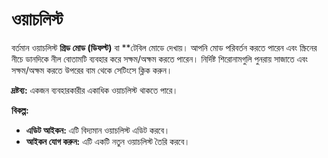 # **ওয়াচলিস্ট**

বর্তমান ওয়াচলিস্ট **গ্রিড মোড (ডিফল্ট)** বা **টেবিল মোডে দেখায়। 
আপনি মোড পরিবর্তন করতে পারেন এবং স্ক্রিনের নীচে ডানদিকে নীল বোতামটি ব্যবহার করে সক্ষম/অক্ষম করতে পারেন।
নির্দিষ্ট শিরোনামগুলি পুনরায় সাজাতে এবং সক্ষম/অক্ষম করতে উপরের বাম থেকে সেটিংসে ক্লিক করুন।

**দ্রষ্টব্য:** একজন ব্যবহারকারীর একাধিক ওয়াচলিস্ট থাকতে পারে।

**বিকল্প:**
  - **এডিট আইকন:** এটি বিদ্যমান ওয়াচলিস্ট এডিট করবে।
  - **আইকন যোগ করুন:** এটি একটি নতুন ওয়াচলিস্ট তৈরি করবে।
